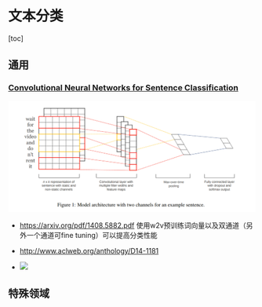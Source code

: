 # 文本分类

[toc]

## 通用
###  [Convolutional Neural Networks for Sentence Classification](resources/notes/d0001/Classification_2014_TextCNN__Convolutional_Neural_Networks_for_Sentence_Classification.md)
![](resources/images/d0001/491949111606512.png)
- https://arxiv.org/pdf/1408.5882.pdf
使用w2v预训练词向量以及双通道（另外一个通道可fine tuning）可以提高分类性能


- http://www.aclweb.org/anthology/D14-1181
- ![](https://pic3.zhimg.com/80/v2-bb10ad5bbdc5294d3041662f887e60a6_hd.png)

## 特殊领域
